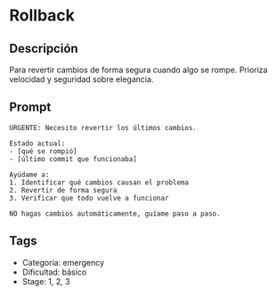 # Rollback

## Descripción
Para revertir cambios de forma segura cuando algo se rompe. Prioriza velocidad y seguridad sobre elegancia.

## Prompt
```
URGENTE: Necesito revertir los últimos cambios.

Estado actual:
- [qué se rompió]
- [último commit que funcionaba]

Ayúdame a:
1. Identificar qué cambios causan el problema
2. Revertir de forma segura
3. Verificar que todo vuelve a funcionar

NO hagas cambios automáticamente, guíame paso a paso.
```

## Tags
- Categoría: emergency
- Dificultad: básico
- Stage: 1, 2, 3
